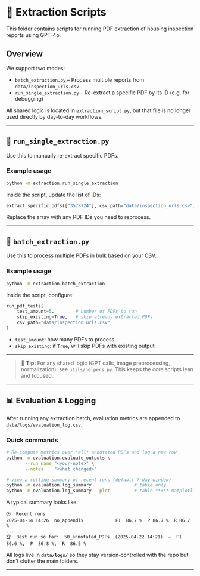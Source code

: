 # 🧾 Extraction Scripts

This folder contains scripts for running PDF extraction of housing inspection reports using GPT-4o.

## Overview

We support two modes:

- `batch_extraction.py` – Process multiple reports from `data/inspection_urls.csv`
- `run_single_extraction.py` – Re-extract a specific PDF by its ID (e.g. for debugging)

All shared logic is located in `extraction_script.py`, but that file is no longer used directly by day-to-day workflows.

---

## 📄 `run_single_extraction.py`

Use this to manually re-extract specific PDFs.

### Example usage

```bash
python -m extraction.run_single_extraction
```

Inside the script, update the list of IDs:

```python
extract_specific_pdfs(["3578724"], csv_path="data/inspection_urls.csv")
```

Replace the array with any PDF IDs you need to reprocess.

---

## 📂 `batch_extraction.py`

Use this to process multiple PDFs in bulk based on your CSV.

### Example usage

```bash
python -m extraction.batch_extraction
```

Inside the script, configure:

```python
run_pdf_tests(
    test_amount=5,        # number of PDFs to run
    skip_existing=True,   # skip already extracted PDFs
    csv_path="data/inspection_urls.csv"
)
```

- `test_amount`: how many PDFs to process
- `skip_existing`: if `True`, will skip PDFs with existing output

---

> 🔧 **Tip:** For any shared logic (GPT calls, image preprocessing, normalization), see `utils/helpers.py`. This keeps the core scripts lean and focused.


---

## 📊 Evaluation & Logging

After running any extraction batch, evaluation metrics are appended to `data/logs/evaluation_log.csv`.

### Quick commands

```bash
# Re‑compute metrics over *all* annotated PDFs and log a new row
python -m evaluation.evaluate_outputs \
       --run_name "<your-note>" \
       --notes    "<what changed>"

# View a rolling summary of recent runs (default 7‑day window)
python -m evaluation.log_summary                # table only
python -m evaluation.log_summary --plot         # table **+** matplotlib plot
```

A typical summary looks like:

```
🕑  Recent runs
2025‑04‑14 14:26  no_appendix            F1  86.7 %  P 86.7 %  R 86.7 %
...
🏆  Best run so far:  50_annotated_PDFs  (2025-04-22 14:21)  –  F1  86.6 %,  P  86.8 %,  R  86.5 %
```

All logs live in **`data/logs/`** so they stay version‑controlled with the repo but don’t clutter the main folders.

---

